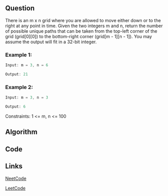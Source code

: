## Question
There is an m x n grid where you are allowed to move either down or to the right at any point in time.
Given the two integers m and n, return the number of possible unique paths that can be taken from the top-left corner of the grid (grid[0][0]) to the bottom-right corner (grid[m - 1][n - 1]).
You may assume the output will fit in a 32-bit integer.
### Example 1:



```java
Input: m = 3, n = 6

Output: 21

```
### Example 2:


```java
Input: m = 3, n = 3

Output: 6

```
Constraints:
1 <= m, n <= 100


## Algorithm

## Code

## Links

[NeetCode](https://neetcode.io/problems/count-paths)

[LeetCode](https://leetcode.com/problems/count-paths)
